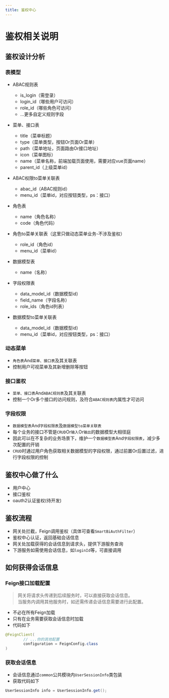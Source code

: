 ```yaml
---
title: 鉴权中心
---
```


# 鉴权相关说明

## 鉴权设计分析

### 表模型

- ABAC规则表
  - is_login（需登录）
  - login_id（哪些用户可访问）
  - role_id（哪些角色可访问）
  - ...更多自定义规则字段

- 菜单、接口表
  - title（菜单标题）
  - type（菜单类型，按钮Or页面Or菜单）
  - path（菜单地址，页面路由Or接口地址）
  - icon（菜单图标）
  - name（菜单名称，前端加载页面使用，需要对应vue页面name）
  - parent_id（上级菜单id）

- ABAC权限to菜单关联表
  - abac_id（ABAC规则id）
  - menu_id（菜单id，对应按钮类型，ps：接口）

- 角色表
    - name（角色名称）
    - code（角色代码）

- 角色to菜单关联表（这里只做动态菜单业务-不涉及鉴权）
  - role_id（角色id）
  - menu_id（菜单id）

- 数据模型表
  - name（名称）

- 字段权限表
  - data_model_id（数据模型id）
  - field_name（字段名称）
  - role_ids（角色id列表）

- 数据模型to菜单关联表
  - data_model_id（数据模型id）
  - menu_id（菜单id，对应按钮类型，ps：接口）

### 动态菜单
- `角色表`And`菜单、接口表`及其关联表
- 控制用户可视菜单及其新增删除等按钮

### 接口鉴权
- `菜单、接口表`And`ABAC规则表`及其关联表
- 控制一个Or多个接口的访问规则，及符合`ABAC规则表`内属性才可访问

### 字段权限
- `数据模型表`And`字段权限表`及`数据模型to菜单关联表`
- 每个业务的接口不管是`CRUD`Or`输入`Or`输出`的数据模型大相径庭
- 因此可以在不复杂的业务场景下，维护一个`数据模型表`And`字段权限表`，减少多次配置的开销
- `CRUD`时通过用户角色获取相关数据模型的字段权限，通过前置Or后置过滤，进行字段权限的控制

## 鉴权中心做了什么

- 用户中心
- 接口鉴权
- oauth2认证鉴权(待开发)

## 鉴权流程

- 网关处拦截，Feign调用鉴权（具体可查看`SmartBiAuthFilter`）
- 鉴权中心认证，返回基础会话信息
- 网关处加载获得的会话信息到请求头，提供下游服务查询
- 下游服务如需使用会话信息，如`loginId`等，可直接调用

## 如何获得会话信息

### Feign接口加载配置

> 网关将请求头传递到后续服务时，可以直接获取会话信息。  
> 当服务内调用其他服务时，如还需传递会话信息需要进行此配置。

- 不必在所有Feign加载
- 只有在业务需要获取会话信息时加载
- 代码如下

```java
@FeignClient(
        // ...你的其他配置
        configuration = FeignConfig.class
)
```

### 获取会话信息

- 会话信息通过`common`公共模块内`UserSessionInfo`类包装
- 获取代码如下

```java
UserSessionInfo info = UserSessionInfo.get();
```